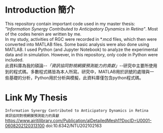 # Introduction 簡介
This repository contain important code used in my master thesis: *"Information Synergy Contributed to Anticipatory Dynamics in Retina"*. Most of the codes herein are written by me.<br>
In my study, activities of RGC were recorded in \*.mcd files, which then were converted into MATLAB files. Some basic analysis were also done using MATLAB. I used Python (and Jupyter Notebook) to analyze the experimental data and in simulation. However, in this repository, only code in Python were included.<br>
此資料庫為我的碩論--*「資訊協同對視網膜預測能力的貢獻」*--研究中主要所使用到的程式碼。多數程式碼皆為本人所寫。研究中，MATLAB用於訊號的處理與一些基礎的分析，Python用於分析與模擬，此資料庫僅包含python程式碼。
# Link My Thesis
`Information Synergy Contributed to Anticipatory Dynamics in Retina` <br>
`資訊協同對視網膜預測能力的貢獻` <br>
https://www.airitilibrary.com/Publication/alDetailedMesh1?DocID=U0001-0608202120313100
doi:10.6342/NTU202102163<br>